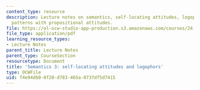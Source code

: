 ```yaml
---
content_type: resource
description: Lecture notes on semantics, self-locating attitudes, logophors, and inference
  patterns with propositional attitudes.
file: https://ol-ocw-studio-app-production.s3.amazonaws.com/courses/24-910-topics-in-linguistic-theory-propositional-attitudes-spring-2009/f4e94d600f20d783465a0737df5d7415_MIT24_910s09_lec04.pdf
file_type: application/pdf
learning_resource_types:
- Lecture Notes
parent_title: Lecture Notes
parent_type: CourseSection
resourcetype: Document
title: 'Semantics 3: self-locating attitudes and logophors'
type: OCWFile
uid: f4e94d60-0f20-d783-465a-0737df5d7415
---
```

